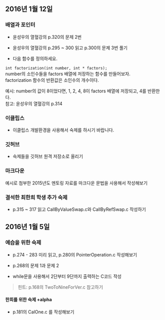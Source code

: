 ## 2016년 1월 12일
### 배열과 포인터
* 윤성우의 열혈강의 p.320의 문제 2번
* 윤성우의 열혈강의 p.295 ~ 300 읽고 p.300의 문제 3번 풀기

* 다음 함수를 정의하세요. 

```int factorization(int number, int * factors);```  
number의 소인수들을 factors 배열에 저장하는 함수를 만들어보자.  
factorization 함수의 반환값은 소인수의 개수이다.

예시: number의 값이 8이었다면, 1, 2, 4, 8이 factors 배열에 저장되고, 4를 반환한다.  
참고: 윤성우의 열혈강의 p.314

### 이클립스
* 이클립스 개발환경을 사용해서 숙제를 하시기 바랍니다.

### 깃허브
* 숙제들을 깃허브 원격 저장소로 올리기

### 마크다운
예시로 첨부한 2015년도 멘토링 자료를 마크다운 문법을 사용해서 작성해보기

### 결석한 최한희 학생 추가 숙제
* p.315 ~ 317 읽고 CallByValueSwap.c와 CallByRefSwap.c 작성하기


## 2016년 1월 5일
### 예습을 위한 숙제
* p.274 - 283 미리 읽고, p.280의 PointerOperation.c 작성해보기

* p.268의 문제 1과 문제 2

* while문을 사용해서 2단부터 9단까지 출력하는 C코드 작성
>힌트: p.168의 TwoToNineForVer.c 참고하기

#### 한희를 위한 숙제 +alpha
* p.181의 CalOne.c 를 작성해보기
